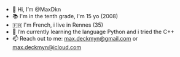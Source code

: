 - 👋 Hi, I’m @MaxDkn
- 📚 I'm in the tenth grade, I'm 15 yo (2008) 
- 🇫🇷 I'm French, i live in Rennes (35)
- 🌱 I’m currently learning the language Python and i tried the C++
- 📫 Reach out to me: max.deckmyn@gmail.com or max.deckmyn@icloud.com
